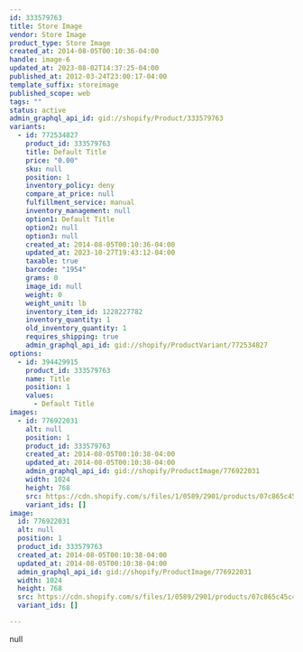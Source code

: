 ```yaml
---
id: 333579763
title: Store Image
vendor: Store Image
product_type: Store Image
created_at: 2014-08-05T00:10:36-04:00
handle: image-6
updated_at: 2023-08-02T14:37:25-04:00
published_at: 2012-03-24T23:00:17-04:00
template_suffix: storeimage
published_scope: web
tags: ""
status: active
admin_graphql_api_id: gid://shopify/Product/333579763
variants:
  - id: 772534827
    product_id: 333579763
    title: Default Title
    price: "0.00"
    sku: null
    position: 1
    inventory_policy: deny
    compare_at_price: null
    fulfillment_service: manual
    inventory_management: null
    option1: Default Title
    option2: null
    option3: null
    created_at: 2014-08-05T00:10:36-04:00
    updated_at: 2023-10-27T19:43:12-04:00
    taxable: true
    barcode: "1954"
    grams: 0
    image_id: null
    weight: 0
    weight_unit: lb
    inventory_item_id: 1228227782
    inventory_quantity: 1
    old_inventory_quantity: 1
    requires_shipping: true
    admin_graphql_api_id: gid://shopify/ProductVariant/772534827
options:
  - id: 394429915
    product_id: 333579763
    name: Title
    position: 1
    values:
      - Default Title
images:
  - id: 776922031
    alt: null
    position: 1
    product_id: 333579763
    created_at: 2014-08-05T00:10:38-04:00
    updated_at: 2014-08-05T00:10:38-04:00
    admin_graphql_api_id: gid://shopify/ProductImage/776922031
    width: 1024
    height: 768
    src: https://cdn.shopify.com/s/files/1/0589/2901/products/07c865c45c47e5fb7e3813c74224f72b.jpeg?v=1407211838
    variant_ids: []
image:
  id: 776922031
  alt: null
  position: 1
  product_id: 333579763
  created_at: 2014-08-05T00:10:38-04:00
  updated_at: 2014-08-05T00:10:38-04:00
  admin_graphql_api_id: gid://shopify/ProductImage/776922031
  width: 1024
  height: 768
  src: https://cdn.shopify.com/s/files/1/0589/2901/products/07c865c45c47e5fb7e3813c74224f72b.jpeg?v=1407211838
  variant_ids: []

---
```


null